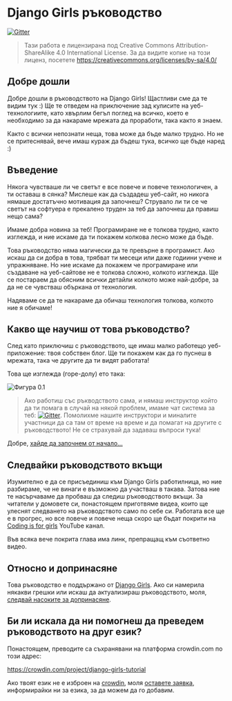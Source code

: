 # Django Girls ръководство

[![Gitter](https://badges.gitter.im/DjangoGirls/tutorial.svg)](https://gitter.im/DjangoGirls/tutorial)

> Тази работа е лицензирана под Creative Commons Attribution-ShareAlike 4.0 International License. За да видите копие на този лиценз, посетете https://creativecommons.org/licenses/by-sa/4.0/

## Добре дошли

Добре дошли в ръководството на Django Girls! Щастливи сме да те видим тук :) Ще те отведем на приключение зад кулисите на уеб-технологиите, като хвърлим бегъл поглед на всичко, което е необходимо за да накараме мрежата да проработи, така както я знаем.

Както с всички непознати неща, това може да бъде малко трудно. Но не се притеснявай, вече имаш кураж да бъдеш тука, всичко ще бъде наред :)

## Въведение

Някога чувстваше ли че светът е все повече и повече технологичен, а ти оставаш в сянка? Мислеше как да създадеш уеб-сайт, но никога нямаше достатъчно мотивация да започнеш? Струвало ли ти се че светът на софтуера е прекалено труден за теб да започнеш да правиш нещо сама?

Имаме добра новина за теб! Програмиране не е толкова трудно, както изглежда, и ние искаме да ти покажем колкова лесно може да бъде.

Това ръководство няма магически да те превърне в програмист. Ако искаш да си добра в това, трябват ти месеци или даже годиини учене и упражняване. Но ние искаме да покажем че програмиране или създаване на уеб-сайтове не е толкова сложно, колкото изглежда. Ще се постараем да обясним всички детайли колкото може най-добре, за да не се чувстваш объркана от технология.

Надяваме се да те накараме да обичаш технология толкова, колкото ние я обичаме!

## Какво ще научиш от това ръководство?

След като приключиш с ръководството, ще имаш малко работещо уеб-приложение: твоя собствен блог. Ще ти покажем как да го пуснеш в мрежата, така че другите да ти видят работата!

Това ще изглежда (горе-долу) ето така:

![Фигура 0.1](images/application.png)

> Ако работиш със ръкводството сама, и нямаш инструктор който да ти помага в случай на някой проблем, имаме чат система за теб: [![Gitter](https://badges.gitter.im/DjangoGirls/tutorial.svg)](https://gitter.im/DjangoGirls/tutorial). Помолихме нашите инструктори и миналите участници да са там от време на време и да помагат на другите с ръководството! Не се страхувай да задаваш въпроси тука!

Добре, [хайде да започнем от начало...](./how_the_internet_works/README.md)

## Следвайки ръководството вкъщи

Изумително е да се присъединиш към Django Girls работилница, но ние разбираме, че не винаги е възможно да участваш в такава. Затова ние те насърчаваме да пробваш да следиш ръководството вкъщи. За читатели у домовете си, понастоящем приготвяме видеа, които ще улеснят следването на ръководството само по себе си. Работата все ще е в прогрес, но все повече и повече неща скоро ще бъдат покрити на [Coding is for girls](https://www.youtube.com/channel/UC0hNd2uW8jTR5K3KBzRuG2A/feed) YouTube канал.

Във всяка вече покрита глава има линк, препращащ към съответно видео.

## Относно и допринасяне

Това ръководство е поддържано от [Django Girls](https://djangogirls.org/). Ако си намерила някакви грешки или искаш да актуализираш ръководството, моля, [следвай насоките за допринасяне](https://github.com/DjangoGirls/tutorial/blob/master/README.md).

## Би ли искала да ни помогнеш да преведем ръководството на друг език?

Понастоящем, преводите са съхранявани на платформа crowdin.com по този адрес:

https://crowdin.com/project/django-girls-tutorial

Ако твоят език не е изброен на [crowdin](https://crowdin.com/), моля [оставете заявка](https://github.com/DjangoGirls/tutorial/issues/new), информирайки ни за езика, за да можем да го добавим.